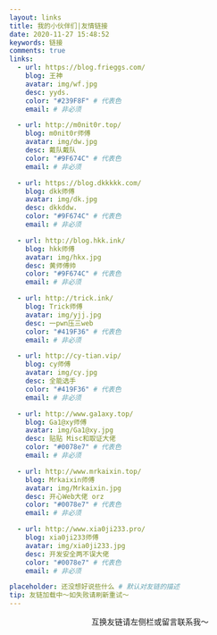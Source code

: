 ```yaml
---
layout: links
title: 我的小伙伴们|友情链接
date: 2020-11-27 15:48:52
keywords: 链接
comments: true
links:
  - url: https://blog.frieggs.com/
    blog: 王神
    avatar: img/wf.jpg
    desc: yyds.
    color: "#239F8F" # 代表色
    email: # 非必须

  - url: http://m0nit0r.top/
    blog: m0nit0r师傅
    avatar: img/dw.jpg
    desc: 戴队戴队
    color: "#9F674C" # 代表色
    email: # 非必须

  - url: https://blog.dkkkkk.com/
    blog: dkk师傅
    avatar: img/dk.jpg
    desc: dkkddw.
    color: "#9F674C" # 代表色
    email: # 非必须

  - url: http://blog.hkk.ink/
    blog: hkk师傅
    avatar: img/hkx.jpg
    desc: 黄师傅帅
    color: "#9F674C" # 代表色
    email: # 非必须

  - url: http://trick.ink/
    blog: Trick师傅
    avatar: img/yjj.jpg
    desc: 一pwn压三web
    color: "#419F36" # 代表色
    email: # 非必须

  - url: http://cy-tian.vip/
    blog: cy师傅
    avatar: img/cy.jpg
    desc: 全能选手
    color: "#419F36" # 代表色
    email: # 非必须

  - url: http://www.ga1axy.top/
    blog: Ga1@xy师傅
    avatar: img/Ga1@xy.jpg
    desc: 贴贴 Misc和取证大佬
    color: "#0078e7" # 代表色
    email: # 非必须

  - url: http://www.mrkaixin.top/
    blog: Mrkaixin师傅
    avatar: img/Mrkaixin.jpg
    desc: 开心Web大佬 orz
    color: "#0078e7" # 代表色
    email: # 非必须

  - url: http://www.xia0ji233.pro/
    blog: xia0ji233师傅
    avatar: img/xia0ji233.jpg
    desc: 开发安全两不误大佬
    color: "#0078e7" # 代表色
    email: # 非必须

placeholder: 还没想好说些什么 # 默认对友链的描述
tip: 友链加载中～如失败请刷新重试～
---
```


<p align="center">互换友链请左侧栏或留言联系我～</p>